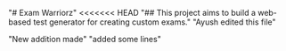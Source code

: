 "# Exam Warriorz" 
<<<<<<< HEAD
"## This project aims to build a web-based test generator for creating custom exams." 
"Ayush edited this file" 

"New addition made"
"added some lines" 
